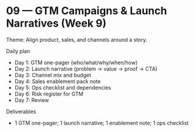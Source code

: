 # 09 — GTM Campaigns & Launch Narratives (Week 9)

Theme: Align product, sales, and channels around a story.

Daily plan
- Day 1: GTM one-pager (who/what/why/when/how)
- Day 2: Launch narrative (problem → value → proof → CTA)
- Day 3: Channel mix and budget
- Day 4: Sales enablement pack note
- Day 5: Ops checklist and dependencies
- Day 6: Risk register for GTM
- Day 7: Review

Deliverables
- 1 GTM one-pager; 1 launch narrative; 1 enablement note; 1 ops checklist
